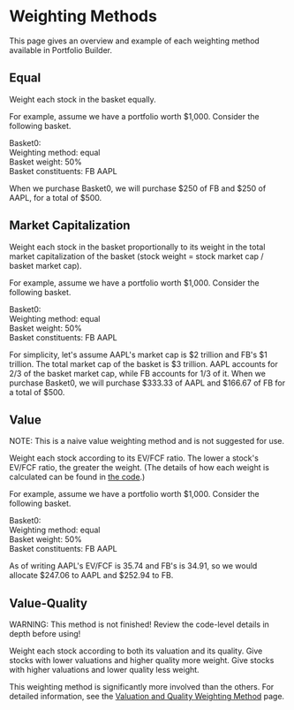 # Weighting Methods
This page gives an overview and example of each weighting method available in Portfolio Builder.

## Equal
Weight each stock in the basket equally. 

For example, assume we have a portfolio worth $1,000. Consider the following basket.

Basket0:\
    Weighting method: equal\
    Basket weight: 50%\
    Basket constituents: FB AAPL

When we purchase Basket0, we will purchase $250 of FB and $250 of AAPL, for a total of $500.

## Market Capitalization
Weight each stock in the basket proportionally to its weight in the total market capitalization of the basket (stock weight = stock market cap / basket market cap).

For example, assume we have a portfolio worth $1,000. Consider the following basket.

Basket0:\
    Weighting method: equal\
    Basket weight: 50%\
    Basket constituents: FB AAPL

For simplicity, let's assume AAPL's market cap is $2 trillion and FB's $1 trillion. The total market cap of the basket is $3 trillion. AAPL accounts for 2/3 of the basket market cap, while FB accounts for 1/3 of it. When we purchase Basket0, we will purchase $333.33 of AAPL and $166.67 of FB for a total of $500.

## Value
NOTE: This is a naive value weighting method and is not suggested for use.

Weight each stock according to its EV/FCF ratio. The lower a stock's EV/FCF ratio, the greater the weight. (The details of how each weight is calculated can be found in [the code](../portfoliobuilder/weighting.py#L51).)

For example, assume we have a portfolio worth $1,000. Consider the following basket.

Basket0:\
    Weighting method: equal\
    Basket weight: 50%\
    Basket constituents: FB AAPL

As of writing AAPL's EV/FCF is 35.74 and FB's is 34.91, so we would allocate $247.06 to AAPL and $252.94 to FB.

## Value-Quality
WARNING: This method is not finished! Review the code-level details in depth before using!

Weight each stock according to both its valuation and its quality. Give stocks with lower valuations and higher quality more weight. Give stocks with higher valuations and lower quality less weight.

This weighting method is significantly more involved than the others. For detailed information, see the [Valuation and Quality Weighting Method](value_quality_method.md) page.